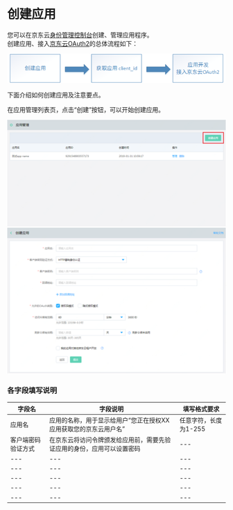 # 创建应用

您可以在京东云[身份管理控制台](https://ias-console.jdcloud.com/ias/apps)创建、管理应用程序。</br>
创建应用、接入[京东云OAuth2](../../../documentation/Identity-Authentication-Service/Application-Management/OAuth2.md)的总体流程如下：</br>

![](../../../image/Identity-Authentication-Service/Application-Management/app-flow.png)

下面介绍如何创建应用及注意要点。</br>

在应用管理列表页，点击“创建”按钮，可以开始创建应用。</br>

![](../../../image/Identity-Authentication-Service/Application-Management/1-apps-list.png)
![](../../../image/Identity-Authentication-Service/Application-Management/2-create-app.png)

### 各字段填写说明

|字段名|字段说明|填写格式要求|
|---|---|---|
|应用名|应用的名称，用于显示给用户“您正在授权XX应用获取您的京东云用户名”|任意字符，长度为1-255|
|客户端密码验证方式|在京东云将访问令牌颁发给应用前，需要先验证应用的身份，应用可以设置密码|---|
|---|---|---|
|---|---|---|
|---|---|---|
|---|---|---|
|---|---|---|
